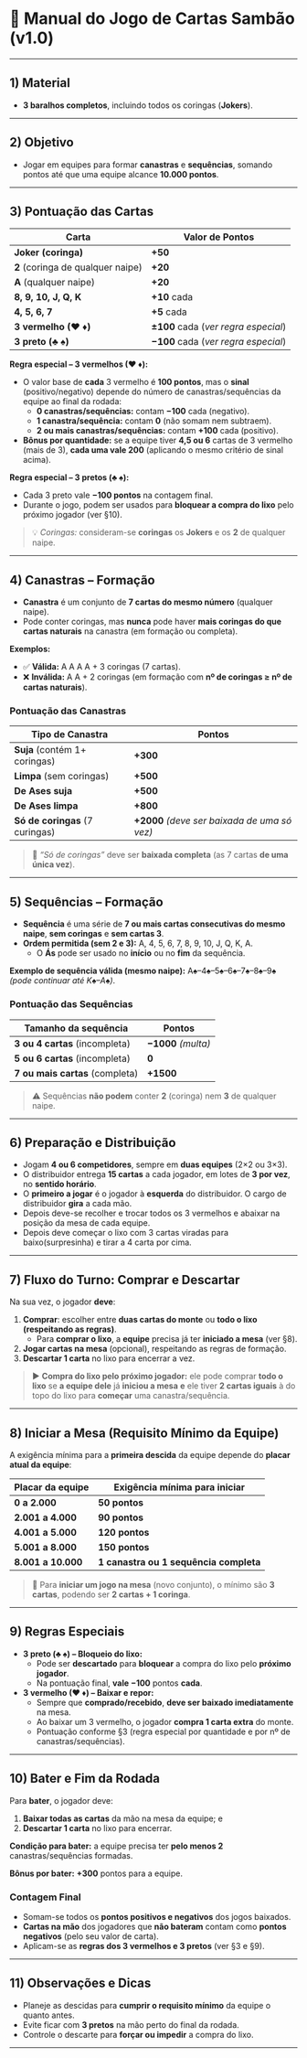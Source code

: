 # 📖 Manual do Jogo de Cartas **Sambão** (v1.0)

---

## 1) Material

- **3 baralhos completos**, incluindo todos os coringas (**Jokers**).

---

## 2) Objetivo

- Jogar em equipes para formar **canastras** e **sequências**, somando pontos até que uma equipe alcance **10.000 pontos**.

---

## 3) Pontuação das Cartas

| Carta                             | Valor de Pontos                      |
| --------------------------------- | ------------------------------------ |
| **Joker (coringa)**               | **+50**                              |
| **2** (coringa de qualquer naipe) | **+20**                              |
| **A** (qualquer naipe)            | **+20**                              |
| **8, 9, 10, J, Q, K**             | **+10** cada                         |
| **4, 5, 6, 7**                    | **+5** cada                          |
| **3 vermelho (♥ ♦)**              | **±100** cada (*ver regra especial*) |
| **3 preto (♣ ♠)**                 | **−100** cada (*ver regra especial*) |

**Regra especial – 3 vermelhos (♥ ♦):**

- O valor base de **cada** 3 vermelho é **100 pontos**, mas o **sinal** (positivo/negativo) depende do número de canastras/sequências da equipe ao final da rodada:
  - **0 canastras/sequências:** contam **−100** cada (negativo).
  - **1 canastra/sequência:** contam **0** (não somam nem subtraem).
  - **2 ou mais canastras/sequências:** contam **+100** cada (positivo).
- **Bônus por quantidade:** se a equipe tiver **4,5 ou 6** cartas de 3 vermelho (mais de 3), **cada uma vale 200** (aplicando o mesmo critério de sinal acima).

**Regra especial – 3 pretos (♣ ♠):**

- Cada 3 preto vale **−100 pontos** na contagem final.
- Durante o jogo, podem ser usados para **bloquear a compra do lixo** pelo próximo jogador (ver §10).

> 💡 *Coringas:* consideram-se **coringas** os **Jokers** e os **2** de qualquer naipe.

---

## 4) Canastras – Formação

- **Canastra** é um conjunto de **7 cartas do mesmo número** (qualquer naipe).
- Pode conter coringas, mas **nunca** pode haver **mais coringas do que cartas naturais** na canastra (em formação ou completa).

**Exemplos:**

- ✅ **Válida:** A A A A + 3 coringas (7 cartas).
- ❌ **Inválida:** A A + 2 coringas (em formação com **nº de coringas ≥ nº de cartas naturais**).

### Pontuação das Canastras

| Tipo de Canastra                | Pontos                                       |
| ------------------------------- | -------------------------------------------- |
| **Suja** (contém 1+ coringas)   | **+300**                                     |
| **Limpa** (sem coringas)        | **+500**                                     |
| **De Ases suja**                | **+500**                                     |
| **De Ases limpa**               | **+800**                                     |
| **Só de coringas** (7 curingas) | **+2000** *(deve ser baixada de uma só vez)* |

> 📌 *“Só de coringas”* deve ser **baixada completa** (as 7 cartas **de uma única vez**).

---

## 5) Sequências – Formação

- **Sequência** é uma série de **7 ou mais cartas consecutivas do mesmo naipe**, **sem coringas** e **sem cartas 3**.
- **Ordem permitida (sem 2 e 3):** A, 4, 5, 6, 7, 8, 9, 10, J, Q, K, A.
  - O **Ás** pode ser usado no **início** ou no **fim** da sequência.

**Exemplo de sequência válida (mesmo naipe):** A♠–4♠–5♠–6♠–7♠–8♠–9♠ *(pode continuar até K♠–A♠)*.

### Pontuação das Sequências

| Tamanho da sequência            | Pontos              |
| ------------------------------- | ------------------- |
| **3 ou 4 cartas** (incompleta)  | **−1000** *(multa)* |
| **5 ou 6 cartas** (incompleta)  | **0**               |
| **7 ou mais cartas** (completa) | **+1500**           |

> ⚠️ Sequências **não podem** conter **2** (coringa) nem **3** de qualquer naipe.

---

## 6) Preparação e Distribuição

- Jogam **4 ou 6 competidores**, sempre em **duas equipes** (2×2 ou 3×3).
- O distribuidor entrega **15 cartas** a cada jogador, em lotes de **3 por vez**, no **sentido horário**.
- O **primeiro a jogar** é o jogador à **esquerda** do distribuidor. O cargo de distribuidor **gira** a cada mão.
- Depois deve-se recolher e trocar todos os 3 vermelhos e abaixar na posição da mesa de cada equipe.
- Depois deve começar o lixo com 3 cartas viradas para baixo(surpresinha) e tirar a 4 carta por cima.

---

## 7) Fluxo do Turno: Comprar e Descartar

Na sua vez, o jogador **deve**:

1. **Comprar**: escolher entre **duas cartas do monte** ou **todo o lixo (respeitando as regras)**.
   - Para **comprar o lixo**, a **equipe** precisa já ter **iniciado a mesa** (ver §8).
2. **Jogar cartas na mesa** (opcional), respeitando as regras de formação.
3. **Descartar 1 carta** no lixo para encerrar a vez.

> ▶️ **Compra do lixo pelo próximo jogador:** ele pode comprar **todo o lixo** se **a equipe dele** já **iniciou a mesa** **e** ele tiver **2 cartas iguais** à do topo do lixo para **começar** uma canastra/sequência.

---

## 8) Iniciar a Mesa (Requisito Mínimo da Equipe)

A exigência mínima para a **primeira descida** da equipe depende do **placar atual da equipe**:

| Placar da equipe   | Exigência mínima para iniciar          |
| ------------------ | -------------------------------------- |
| **0 a 2.000**      | **50 pontos**                          |
| **2.001 a 4.000**  | **90 pontos**                          |
| **4.001 a 5.000**  | **120 pontos**                         |
| **5.001 a 8.000**  | **150 pontos**                         |
| **8.001 a 10.000** | **1 canastra ou 1 sequência completa** |

> 🧩 Para **iniciar um jogo na mesa** (novo conjunto), o mínimo são **3 cartas**, podendo ser **2 cartas + 1 coringa**.

---

## 9) Regras Especiais

- **3 preto (♣ ♠) – Bloqueio do lixo:**
  - Pode ser **descartado** para **bloquear** a compra do lixo pelo **próximo jogador**.
  - Na pontuação final, **vale −100** pontos **cada**.
- **3 vermelho (♥ ♦) – Baixar e repor:**
  - Sempre que **comprado/recebido**, **deve ser baixado imediatamente** na mesa.
  - Ao baixar um 3 vermelho, o jogador **compra 1 carta extra** do monte.
  - Pontuação conforme §3 (regra especial por quantidade e por nº de canastras/sequências).

---

## 10) Bater e Fim da Rodada

Para **bater**, o jogador deve:

1. **Baixar todas as cartas** da mão na mesa da equipe; e
2. **Descartar 1 carta** no lixo para encerrar.

**Condição para bater:** a equipe precisa ter **pelo menos 2** canastras/sequências formadas.

**Bônus por bater:** **+300** pontos para a equipe.

### Contagem Final

- Somam-se todos os **pontos positivos e negativos** dos jogos baixados.
- **Cartas na mão** dos jogadores que **não bateram** contam como **pontos negativos** (pelo seu valor de carta).
- Aplicam-se as **regras dos 3 vermelhos e 3 pretos** (ver §3 e §9).

---

## 11) Observações e Dicas

- Planeje as descidas para **cumprir o requisito mínimo** da equipe o quanto antes.
- Evite ficar com **3 pretos** na mão perto do final da rodada.
- Controle o descarte para **forçar ou impedir** a compra do lixo.

---



